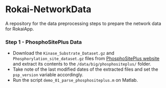 # Rokai-NetworkData
A repository for the data preprocessing steps to prepare the network data for RokaiApp.

### Step 1 - PhosphoSitePlus Data
- Download the ``Kinase_Substrate_Dataset.gz`` and ``Phosphorylation_site_dataset.gz`` files from [PhosphoSitePlus website](https://www.phosphosite.org/staticDownloads) and extract its contents to the ``/data/big/phosphositeplus/`` folder. 
- Take note of the last modified dates of the extracted files and set the ``psp_version`` variable accordingly.
- Run the script ``demo_01_parse_phosphositeplus.m`` on Matlab. 
